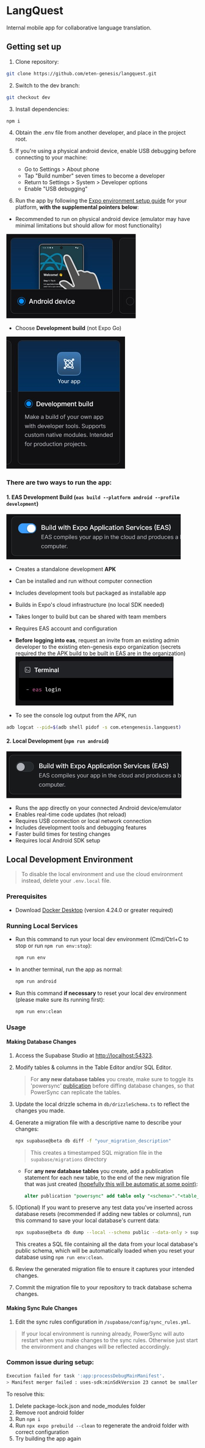 # LangQuest

Internal mobile app for collaborative language translation.

## Getting set up

1. Clone repository:

```bash
git clone https://github.com/eten-genesis/langquest.git
```

2. Switch to the dev branch:

```bash
git checkout dev
```

3. Install dependencies:

```bash
npm i
```

4. Obtain the .env file from another developer, and place in the project root.

5. If you're using a physical android device, enable USB debugging before connecting to your machine:

   - Go to Settings > About phone
   - Tap "Build number" seven times to become a developer
   - Return to Settings > System > Developer options
   - Enable "USB debugging"

6. Run the app by following the [Expo environment setup guide](https://docs.expo.dev/get-started/set-up-your-environment/) for your platform, **with the supplemental pointers below**:

- Recommended to run on physical android device (emulator may have minimal limitations but should allow for most functionality)

![Android Device](readme_images/android_device.jpg)

- Choose **Development build** (not Expo Go)

![Dev Build](readme_images/dev_build.jpg)

### There are two ways to run the app:

#### 1. EAS Development Build (`eas build --platform android --profile development`)

![EAS Build](readme_images/yes_eas.jpg)

- Creates a standalone development **APK**
- Can be installed and run without computer connection
- Includes development tools but packaged as installable app
- Builds in Expo's cloud infrastructure (no local SDK needed)
- Takes longer to build but can be shared with team members
- Requires EAS account and configuration

- **Before logging into eas**, request an invite from an existing admin developer to the existing eten-genesis expo organization (secrets required the the APK build to be built in EAS are in the organization)
  ![EAS Login](readme_images/eas_login.jpg)

- To see the console log output from the APK, run

```bash
adb logcat --pid=$(adb shell pidof -s com.etengenesis.langquest)
```

#### 2. Local Development (`npm run android`)

![Local Build](readme_images/no_eas.jpg)

- Runs the app directly on your connected Android device/emulator
- Enables real-time code updates (hot reload)
- Requires USB connection or local network connection
- Includes development tools and debugging features
- Faster build times for testing changes
- Requires local Android SDK setup

## Local Development Environment

> To disable the local environment and use the cloud environment instead, delete your `.env.local` file.

### Prerequisites

- Download [Docker Desktop](https://www.docker.com/get-started) (version 4.24.0 or greater required)

### Running Local Services

- Run this command to run your local dev environment (Cmd/Ctrl+C to stop or run `npm run env:stop`):

  ```bash
  npm run env
  ```

- In another terminal, run the app as normal:

  ```bash
  npm run android
  ```

- Run this command **if necessary** to reset your local dev environment (please make sure its running first):

  ```bash
  npm run env:clean
  ```

### Usage

#### Making Database Changes

1. Access the Supabase Studio at [http://localhost:54323](http://localhost:54323).

2. Modify tables & columns in the Table Editor and/or SQL Editor.

   > For **any new database tables** you create, make sure to toggle its 'powersync' [publication](http://localhost:54323/project/default/database/publications) before diffing database changes, so that PowerSync can replicate the tables.

3. Update the local drizzle schema in `db/drizzleSchema.ts` to reflect the changes you made.

4. Generate a migration file with a descriptive name to describe your changes:

   ```bash
   npx supabase@beta db diff -f "your_migration_description"
   ```

   > This creates a timestamped SQL migration file in the `supabase/migrations` directory

   - For **any new database tables** you create, add a publication statement for each new table, to the end of the new migration file that was just created [(hopefully this will be automatic at some point)](https://github.com/supabase/cli/issues/883):

     ```sql
     alter publication "powersync" add table only "<schema>"."<table_name>";
     ```

5. (Optional) If you want to preserve any test data you've inserted across database resets (recommended if adding new tables or columns), run this command to save your local database's current data:

   ```bash
   npx supabase@beta db dump --local --schema public --data-only > supabase/seeds/public.sql
   ```

   This creates a SQL file containing all the data from your local database's public schema, which will be automatically loaded when you reset your database using `npm run env:clean`.

6. Review the generated migration file to ensure it captures your intended changes.

7. Commit the migration file to your repository to track database schema changes.

#### Making Sync Rule Changes

1. Edit the sync rules configuration in `/supabase/config/sync_rules.yml`.

> If your local environment is running already, PowerSync will auto restart when you make changes to the sync rules. Otherwise just start the environment and changes will be reflected accordingly.

### Common issue during setup:

```bash
Execution failed for task ':app:processDebugMainManifest'.
> Manifest merger failed : uses-sdk:minSdkVersion 23 cannot be smaller than version 24 declared in library [:journeyapps_react-native-quick-sqlite]
```

To resolve this:

1. Delete package-lock.json and node_modules folder
2. Remove root android folder
3. Run `npm i`
4. Run `npx expo prebuild --clean` to regenerate the android folder with correct configuration
5. Try building the app again
